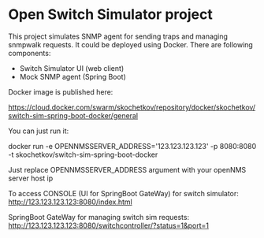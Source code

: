 # Open Switch Simulator project

This project simulates SNMP agent for sending traps and managing snmpwalk requests. It could be deployed using Docker. There are following components:

- Switch Simulator UI (web client)
- Mock SNMP agent (Spring Boot)

Docker image is published here:

https://cloud.docker.com/swarm/skochetkov/repository/docker/skochetkov/switch-sim-spring-boot-docker/general

You can  just run it:

docker run -e OPENNMSSERVER_ADDRESS='123.123.123.123' -p 8080:8080  -t skochetkov/switch-sim-spring-boot-docker

Just replace OPENNMSSERVER_ADDRESS argument with your openNMS server host ip

To access CONSOLE (UI for SpringBoot GateWay) for switch simulator:
http://123.123.123.123:8080/index.html

SpringBoot GateWay for managing switch sim requests:
http://123.123.123.123:8080/switchcontroller/?status=1&port=1
